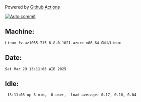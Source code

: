 Powered by [Github Actions](https://github.com/features/actions)

[![Auto commit](https://github.com/hiage/workstation/workflows/Auto%20commit/badge.svg)](https://github.com/hiage/workstation/actions?query=workflow%3A%22Auto+commit%22)

## Machine:
```
Linux fv-az1055-715 6.8.0-1021-azure x86_64 GNU/Linux
```
## Date:
```
Sat Mar 29 13:11:03 WIB 2025
```
## Idle:
```
 13:11:03 up 3 min,  0 user,  load average: 0.17, 0.10, 0.04
```
